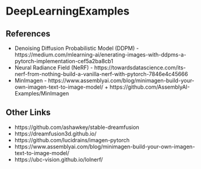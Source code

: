 # DeepLearningExamples #

## References ##

<ul>
    <li>Denoising Diffusion Probabilistic Model (DDPM) - https://medium.com/mlearning-ai/enerating-images-with-ddpms-a-pytorch-implementation-cef5a2ba8cb1</li>
    <li> Neural Radiance Field (NeRF) - https://towardsdatascience.com/its-nerf-from-nothing-build-a-vanilla-nerf-with-pytorch-7846e4c45666</li>
    <li> MinImagen - https://www.assemblyai.com/blog/minimagen-build-your-own-imagen-text-to-image-model/ + https://github.com/AssemblyAI-Examples/MinImagen</li>
</ul>

## Other Links ##
<ul>
    <li>https://github.com/ashawkey/stable-dreamfusion</li>
    <li>https://dreamfusion3d.github.io/</li>
    <li>https://github.com/lucidrains/imagen-pytorch</li>
    <li>https://www.assemblyai.com/blog/minimagen-build-your-own-imagen-text-to-image-model/</li>
    <li>https://ubc-vision.github.io/lolnerf/</li>
</ul>